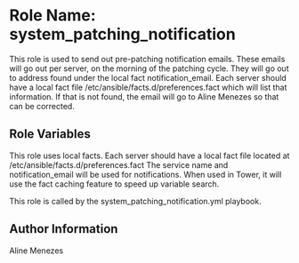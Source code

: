 Role Name: system_patching_notification
=========

This role is used to send out pre-patching notification emails.
These emails will go out per server, on the morning of the patching cycle. They will go out to address found under the local fact notification_email.
Each server should have a local fact file /etc/ansible/facts.d/preferences.fact which will list that information.
If that is not found, the email will go to Aline Menezes so that can be corrected.

Role Variables
--------------
This role uses local facts. Each server should have a local fact file located at /etc/ansible/facts.d/preferences.fact The service name and notification_email will be used for notifications.
When used in Tower, it will use the fact caching feature to speed up variable search.

This role is called by the system_patching_notification.yml playbook.

Author Information
------------------

Aline Menezes
